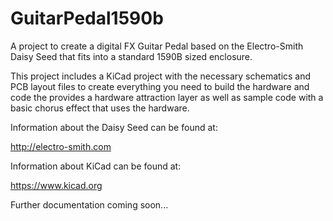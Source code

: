 # GuitarPedal1590b
A project to create a digital FX Guitar Pedal based on the Electro-Smith Daisy Seed that fits into a standard 1590B sized enclosure.

This project includes a KiCad project with the necessary schematics and PCB layout files to create everything you need to build the hardware and code the provides a hardware attraction layer as well as sample code with a basic chorus effect that uses the hardware.

Information about the Daisy Seed can be found at:

http://electro-smith.com

Information about KiCad can be found at:

https://www.kicad.org

Further documentation coming soon...
